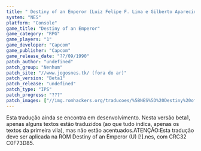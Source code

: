 ```yaml
---
title: " Destiny of an Emperor (Luiz Felipe F. Lima e Gilberto Aparecido)"
system: "NES"
platform: "Console"
game_title: "Destiny of an Emperor"
game_category: "RPG"
game_players: "1"
game_developer: "Capcom"
game_publisher: "Capcom"
game_release_date: "??/09/1990"
patch_author: "undefined"
patch_group: "Nenhum"
patch_site: "//www.jogosnes.tk/ (fora do ar)"
patch_version: "Beta1"
patch_release: "undefined"
patch_type: "IPS"
patch_progress: "???"
patch_images: ["//img.romhackers.org/traducoes/%5BNES%5D%20Destiny%20of%20an%20Emperor%20-%20Luiz%20Felipe%20F.%20Lima%20e%20Gilberto%20Aparecido%20-%201.png","//img.romhackers.org/traducoes/%5BNES%5D%20Destiny%20of%20an%20Emperor%20-%20Luiz%20Felipe%20F.%20Lima%20e%20Gilberto%20Aparecido%20-%202.png","//img.romhackers.org/traducoes/%5BNES%5D%20Destiny%20of%20an%20Emperor%20-%20Luiz%20Felipe%20F.%20Lima%20e%20Gilberto%20Aparecido%20-%203.png"]
---
```

Esta tradução ainda se encontra em desenvolvimento. Nesta versão beta1, apenas alguns textos estão traduzidos (ao que tudo indica, apenas os textos da primeira vila), mas não estão acentuados.ATENÇÃO:Esta tradução deve ser aplicada na ROM Destiny of an Emperor (U) [!].nes, com CRC32 C0F73D85.